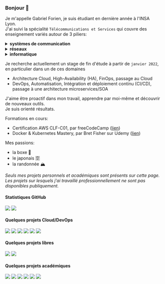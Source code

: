 ### Bonjour 👋

Je m'appelle Gabriel Forien, je suis étudiant en dernière année à l'INSA Lyon.<br>
J'ai suivi la spécialité `Télécommunications et Services` qui couvre des enseignement variés autour de 3 piliers:


<details>
  <summary>
    <b>systèmes de communication</b>
  </summary>
  <h2>Exemple type</h2>
  <p>
    Analyse des taux d'erreur binaires pour un certain décodeur, sur un canal de Rayleigh avec fading sélectif
  </p>
  <img src="https://user-images.githubusercontent.com/7701186/146216539-64c2b105-f1b4-4362-98a2-49e06e7b14d8.png" style="width:500px">
  <h6>
    <i>Sadough, Seyed & Duhamel, P. Duhamel (2007).<br>On Optimal Turbo Decoding of Wideband MIMO-OFDM Systems Under Imperfect Channel State Information.</i>
  </h6>
</details>
<details>
  <summary>
    <b>réseaux</b>
  </summary>
  <h2>Exemple type</h2>
  <p>
    Schéma d'architecture du réseau 3G UMTS avec utilisateur (UE), réseau d'accès (UTRAN) et réseau coeur (CN).
  </p>
  <img src="https://user-images.githubusercontent.com/7701186/146220151-a1e9fd0d-f4a4-4e07-a380-6e23698e9c5b.png" style="width:500px">
  <h6>
    <i>Marques, Armando & Correia, Luis & Pires, Sergio. (2021). Modelling of Building Height Interference Dependence in UMTS.</i>
  </h6>
</details>
<details>
  <summary>
    <b>informatique</b>
  </summary>
  <p>
    Voir mes <a href="#quelques-projets-acad%C3%A9miques">projets académiques</a> ci-dessous ⬇⬇
  </p>
</details>

Je recherche actuellement un stage de fin d'étude à partir de `janvier 2022`, en particulier dans un de ces domaines
- Architecture Cloud, High-Availability (HA), FinOps, passage au Cloud
- DevOps, Automatisation, Intégration et déploiement continu (CI/CD), passage à une architecture microservices/SOA

J'aime être proactif dans mon travail, apprendre par moi-même et découvrir de nouveaux outils.<br>
Je suis orienté résultats.

Formations en cours:
- Certification AWS CLF-C01, par freeCodeCamp ([lien](https://youtu.be/3hLmDS179YE))
- Docker & Kubernetes Mastery, par Bret Fisher sur Udemy ([lien](https://www.udemy.com/course/docker-mastery/))

Mes passions:
- la boxe 🥊
- le japonais 🈳
- la randonnée 🏔

*Seuls mes projets personnels et académiques sont présents sur cette page.<br>
Les projets sur lesquels j'ai travaillé professionnellement ne sont pas disponibles publiquement.*

#### Statistiques GitHub
[![](https://github-readme-stats.vercel.app/api?username=gforien&show_icons=true&count_private=true&include_all_commits=true)](https://github.com/gforien)
[![](https://github-readme-stats.vercel.app/api/top-langs/?username=gforien&layout=compact&hide=html,css,php,gdb&langs_count=10&hide_title=true&card_width=250)](https://github.com/gforien)

#### Quelques projets Cloud/DevOps
[![](https://github-readme-stats.vercel.app/api/pin?&bg_color=30,e96443,904e95&title_color=fff&text_color=fff&username=gforien&repo=reddit-assignment)](https://github.com/gforien/reddit-assignment)
[![](https://github-readme-stats.vercel.app/api/pin?theme=gruvbox_light&username=gforien&repo=terraform-full-ec2)](https://github.com/gforien/terraform-full-ec2)
[![](https://github-readme-stats.vercel.app/api/pin?theme=gruvbox_light&username=gforien&repo=create-aws-website)](https://github.com/gforien/create-aws-website)
[![](https://github-readme-stats.vercel.app/api/pin?theme=gruvbox_light&username=gforien&repo=azure-cicd-pipeline)](https://github.com/gforien/azure-cicd-pipeline)
[![](https://github-readme-stats.vercel.app/api/pin?theme=gruvbox_light&username=gforien&repo=docker-nginx-reverse-proxy)](https://github.com/gforien/docker-nginx-reverse-proxy)
[![](https://github-readme-stats.vercel.app/api/pin?theme=gruvbox_light&username=gforien&repo=docker-voting-app)](https://github.com/gforien/docker-voting-app)

#### Quelques projets libres
[![](https://github-readme-stats.vercel.app/api/pin?username=bluebox-insa&repo=bluebox)](https://github.com/bluebox-insa/bluebox)
[![](https://github-readme-stats.vercel.app/api/pin?username=gforien&repo=inshape)](https://github.com/gforien/inshape)

#### Quelques projets académiques
[![](https://github-readme-stats.vercel.app/api/pin?theme=graywhite&username=gforien&repo=flightbeat)](https://github.com/gforien/flightbeat)
[![](https://github-readme-stats.vercel.app/api/pin?theme=graywhite&username=gforien&repo=tcchat)](https://github.com/gforien/tcchat)
[![](https://github-readme-stats.vercel.app/api/pin?theme=graywhite&username=gforien&repo=os-from-scratch)](https://github.com/gforien/os-from-scratch)
[![](https://github-readme-stats.vercel.app/api/pin?theme=graywhite&username=gforien&repo=double-pendulum)](https://github.com/gforien/double-pendulum)
[![](https://github-readme-stats.vercel.app/api/pin?theme=graywhite&username=gforien&repo=rpc-generator)](https://github.com/gforien/rpc-generator)
[![](https://github-readme-stats.vercel.app/api/pin?theme=graywhite&username=gforien&repo=tgv-over-udp)](https://github.com/gforien/tgv-over-udp)


<!--
![](https://www.researchgate.net/profile/Nariman-Farsad/publication/259457178/figure/fig15/AS:669706377777171@1536681851883/Block-diagram-of-a-typical-communication-system-doi101371-journalpone0082935g001.png)


Projets non-affichés
[![](https://github-readme-stats.vercel.app/api/pin?theme=prussian&username=cicd-petshop&repo=cicd)](https://github.com/cicd-petshop/cicd)
[![](https://github-readme-stats.vercel.app/api/pin?username=bluebox-insa&repo=bluebox-android-app)](https://github.com/bluebox-insa/bluebox-android-app)
[![](https://github-readme-stats.vercel.app/api/pin?username=spotify-hero&repo=spotify-hero)](https://github.com/spotify-hero/spotify-hero)
----------------------------
⚗ Je me forme actuellement sur différents sujets
- Provisionner des resources sur AWS avec **Terraform**
- Déployer sur ces clusters des applications containerisées avec Docker, Compose, Swarm, Kubenetes
- Automatiser la mise en production avec des pipelines CI/CD Gitlab
----------------------------
Ma formation est divisée également en 3 tiers:
- systèmes de communication (traitement du signal, canal de communication, théorie de l'information, encodage, codage de canal, modulation, correction d'erreur, probabilités bayésiennes, OFDM)
- réseaux (connaissances théoriques: Eternet 802.3, Wi-Fi 802.11, TCP/IP, IPv6, multicast, protocoles de routage, BGP, RIP, OSPF, MPLS, LAN, WAN, QoS, VoIP IPsec, 2G - GSM, 3G - UMTS, 4G - LTE, 5G, slicing, chaînes de Markov, théorie des files d'attentes) et (connaissances pratiques: TPs en salle réseau, routeurs Cisco, Wireshark, gns3)
- informatique (connaissances théoriques: Algorithmes et structures de données, notation O, machine à état, liste chainées, hashmap, dijkstra, bellman-ford, A*, RPC, systèmes distribués, transactions, horloge de Lamport, Paxos, protocoles de consensus, Raft, peer-to-peer, scrapping, ELK, PageRank, blockchain)
----------------------------
description originale inshape:
Miro plugin for converting a PNG/JPEG diagram into coloured shapes and text. Works with image processing and OCR Javascript client-side libraries
----------------------------
description originale flightbeat:
Retrieve flight prices and flight routes from Skyscanner API using multiple Raspberry Pi and a hand-made consensus algorithm, and insert them into an ELK cluster for dataviz.
----------------------------
**gforien/gforien** is a ✨ _special_ ✨ repository because its `README.md` (this file) appears on your GitHub profile.
Here are some ideas to get you started:

- 🔭 I’m currently working on ...
- 🌱 I’m currently learning ...
- 👯 I’m looking to collaborate on ...
- 🤔 I’m looking for help with ...
- 💬 Ask me about ...
- 📫 How to reach me: ...
- 😄 Pronouns: ...
- ⚡ Fun fact: ...
-->
